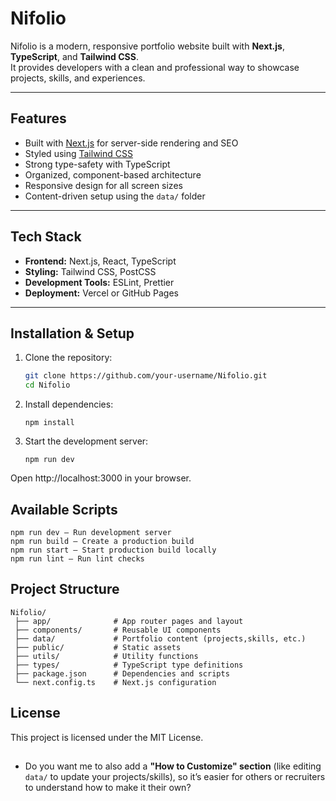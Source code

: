 # Nifolio

Nifolio is a modern, responsive portfolio website built with **Next.js**, **TypeScript**, and **Tailwind CSS**.  
It provides developers with a clean and professional way to showcase projects, skills, and experiences.

---

## Features

- Built with [Next.js](https://nextjs.org/) for server-side rendering and SEO
- Styled using [Tailwind CSS](https://tailwindcss.com/)
- Strong type-safety with TypeScript
- Organized, component-based architecture
- Responsive design for all screen sizes
- Content-driven setup using the `data/` folder

---

## Tech Stack

- **Frontend:** Next.js, React, TypeScript  
- **Styling:** Tailwind CSS, PostCSS  
- **Development Tools:** ESLint, Prettier  
- **Deployment:** Vercel or GitHub Pages  

---

## Installation & Setup

1. Clone the repository:
   ```bash
   git clone https://github.com/your-username/Nifolio.git
   cd Nifolio
2. Install dependencies:
    ```
    npm install
    ```
3. Start the development server:
    ```
    npm run dev
    ```
Open http://localhost:3000 in your browser.

## Available Scripts
```
npm run dev – Run development server
npm run build – Create a production build
npm run start – Start production build locally
npm run lint – Run lint checks
```

## Project Structure
```
Nifolio/
 ├── app/              # App router pages and layout
 ├── components/       # Reusable UI components
 ├── data/             # Portfolio content (projects,skills, etc.)
 ├── public/           # Static assets
 ├── utils/            # Utility functions
 ├── types/            # TypeScript type definitions
 ├── package.json      # Dependencies and scripts
 └── next.config.ts    # Next.js configuration
```

## License
This project is licensed under the MIT License.

##

- Do you want me to also add a **"How to Customize" section** (like editing `data/` to update your projects/skills), so it’s easier for others or recruiters to understand how to make it their own?

